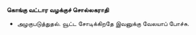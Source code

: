 **கொங்கு வட்டார வழக்குச் சொல்லகராதி**
- அழகுபடுத்துதல். வூட்ட சோடிக்கிறதே இவனுக்கு வேலயாப் போச்சு.

